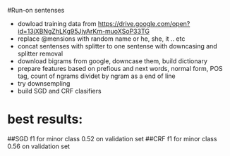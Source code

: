 #Run-on sentenses
* dowload training data from https://drive.google.com/open?id=13jXBNgZhLKg95JjyArKm-muoXSoP33TG
* replace @mensions with random name or he, she, it .. etc
* concat sentenses with splitter to one sentense with downcasing and splitter removal
* download bigrams from google,  downcase them, build dictionary
* prepare features based on prefious and next words, normal form, POS tag, count of ngrams dividet by ngram as a end of line
* try downsempling
* build  SGD and CRF clasifiers

# best results:
##SGD f1 for minor class 0.52 on validation set
##CRF f1 for minor class 0.56 on validation set